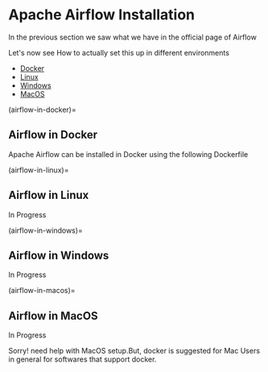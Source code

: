 # Apache Airflow Installation

In the previous section we saw what we have in the official page of Airflow

Let's now see How to actually set this up in different environments

- [Docker](airflow-in-docker)
- [Linux](airflow-in-linux)
- [Windows](airflow-in-windows)
- [MacOS](airflow-in-macos)

(airflow-in-docker)=
## Airflow in Docker

Apache Airflow can be installed in Docker using the following Dockerfile

(airflow-in-linux)=
## Airflow in Linux

In Progress

(airflow-in-windows)=
## Airflow in Windows

In Progress

(airflow-in-macos)=
## Airflow in MacOS

In Progress

Sorry! need help with MacOS setup.But, docker is suggested for Mac Users in general for softwares that support docker.
